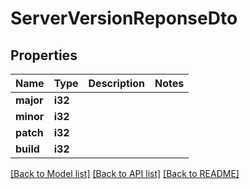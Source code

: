 # ServerVersionReponseDto

## Properties

Name | Type | Description | Notes
------------ | ------------- | ------------- | -------------
**major** | **i32** |  | 
**minor** | **i32** |  | 
**patch** | **i32** |  | 
**build** | **i32** |  | 

[[Back to Model list]](../README.md#documentation-for-models) [[Back to API list]](../README.md#documentation-for-api-endpoints) [[Back to README]](../README.md)


